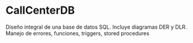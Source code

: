 # CallCenterDB
Diseño integral de una base de datos SQL. Incluye diagramas DER y DLR. Manejo de errores, funciones, triggers, stored procedures
